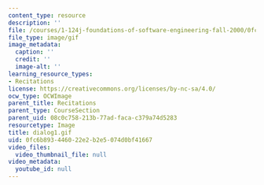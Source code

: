 ```yaml
---
content_type: resource
description: ''
file: /courses/1-124j-foundations-of-software-engineering-fall-2000/0fc6b893446022e2b2e5074d0bf41667_dialog1.gif
file_type: image/gif
image_metadata:
  caption: ''
  credit: ''
  image-alt: ''
learning_resource_types:
- Recitations
license: https://creativecommons.org/licenses/by-nc-sa/4.0/
ocw_type: OCWImage
parent_title: Recitations
parent_type: CourseSection
parent_uid: 08c0c758-213b-77ad-faca-c379a74d5283
resourcetype: Image
title: dialog1.gif
uid: 0fc6b893-4460-22e2-b2e5-074d0bf41667
video_files:
  video_thumbnail_file: null
video_metadata:
  youtube_id: null
---
```

